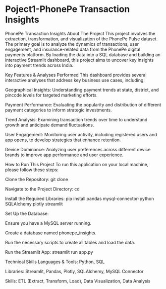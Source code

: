 # Poject1-PhonePe Transaction Insights

PhonePe Transaction Insights
About The Project
This project involves the extraction, transformation, and visualization of the PhonePe Pulse dataset. The primary goal is to analyze the dynamics of transactions, user engagement, and insurance-related data from the PhonePe digital payments platform. By loading the data into a SQL database and building an interactive Streamlit dashboard, this project aims to uncover key insights into payment trends across India.


Key Features & Analyses Performed
This dashboard provides several interactive analyses that address key business use cases, including:


Geographical Insights: Understanding payment trends at state, district, and pincode levels for targeted marketing efforts.


Payment Performance: Evaluating the popularity and distribution of different payment categories to inform strategic investments.


Trend Analysis: Examining transaction trends over time to understand growth and anticipate demand fluctuations.


User Engagement: Monitoring user activity, including registered users and app opens, to develop strategies that enhance retention.


Device Dominance: Analyzing user preferences across different device brands to improve app performance and user experience.

How to Run This Project
To run this application on your local machine, please follow these steps:

Clone the Repository:
git clone <your-repository-link>

Navigate to the Project Directory:
cd <your-project-folder-name>

Install the Required Libraries:
pip install pandas mysql-connector-python SQLAlchemy plotly streamlit

Set Up the Database:

Ensure you have a MySQL server running.

Create a database named phonepe_insights.

Run the necessary scripts to create all tables and load the data.

Run the Streamlit App:
streamlit run app.py

Technical Skills
Languages & Tools: Python, SQL

Libraries: Streamlit, Pandas, Plotly, SQLAlchemy, MySQL Connector

Skills: ETL (Extract, Transform, Load), Data Visualization, Data Analysis






